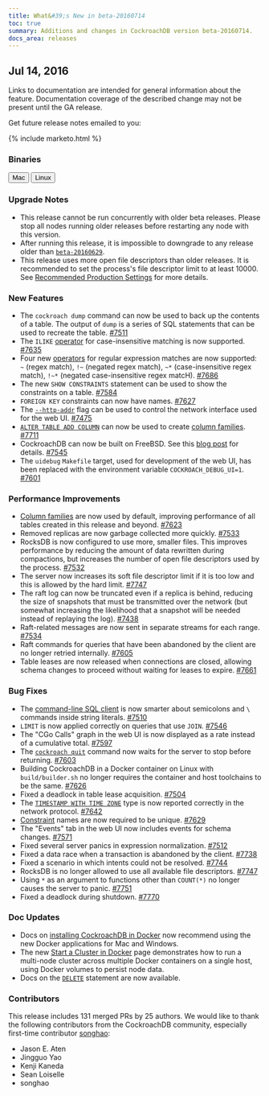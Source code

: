 ```yaml
---
title: What&#39;s New in beta-20160714
toc: true
summary: Additions and changes in CockroachDB version beta-20160714.
docs_area: releases 
---
```


## Jul 14, 2016

Links to documentation are intended for general information about the feature. Documentation coverage of the described change may not be present until the GA release.

Get future release notes emailed to you:

{% include marketo.html %}

### Binaries

<div id="os-tabs" class="clearfix">
    <a href="https://binaries.cockroachdb.com/cockroach-beta-20160714.darwin-10.9-amd64.tgz"><button id="mac" data-eventcategory="mac-binary-release-notes">Mac</button></a>
    <a href="https://binaries.cockroachdb.com/cockroach-beta-20160714.linux-amd64.tgz"><button id="linux" data-eventcategory="linux-binary-release-notes">Linux</button></a>
</div>

### Upgrade Notes

- This release cannot be run concurrently with older beta releases. Please stop all nodes running older releases before restarting any node with this version.
- After running this release, it is impossible to downgrade to any release older than [`beta-20160629`](beta-20160629.html).
- This release uses more open file descriptors than older releases. It is recommended to set the process's file descriptor limit to at least 10000. See [Recommended Production Settings](../v1.0/recommended-production-settings.html) for more details.

### New Features

- The `cockroach dump` command can now be used to back up the contents of a table. The output of `dump` is a series of SQL statements that can be used to recreate the table. [#7511](https://github.com/cockroachdb/cockroach/pull/7511)
- The `ILIKE` [operator](../v1.0/functions-and-operators.html) for case-insensitive matching is now supported. [#7635](https://github.com/cockroachdb/cockroach/pull/7635)
- Four new [operators](../v1.0/functions-and-operators.html) for regular expression matches are now supported: `~` (regex match), `!~` (negated regex match), `~*` (case-insensitive regex match), `!~*` (negated case-insensitive regex matcH). [#7686](https://github.com/cockroachdb/cockroach/pull/7686)
- The new `SHOW CONSTRAINTS` statement can be used to show the constraints on a table. [#7584](https://github.com/cockroachdb/cockroach/pull/7584)
- `FOREIGN KEY` constraints can now have names. [#7627](https://github.com/cockroachdb/cockroach/pull/7627)
- The [`--http-addr`](../v1.0/start-a-node.html) flag can be used to control the network interface used for the web UI. [#7475](https://github.com/cockroachdb/cockroach/pull/7475)
- [`ALTER TABLE ADD COLUMN`](../v1.0/alter-table.html) can now be used to create [column families](../v1.0/column-families.html). [#7711](https://github.com/cockroachdb/cockroach/pull/7711)
- CockroachDB can now be built on FreeBSD. See this [blog post](https://www.cockroachlabs.com/blog/critters-in-a-jar-running-cockroachdb-in-a-freebsd-jail/) for details. [#7545](https://github.com/cockroachdb/cockroach/pull/7545)
- The `uidebug` `Makefile` target, used for development of the web UI, has been replaced with the environment variable `COCKROACH_DEBUG_UI=1`. [#7601](https://github.com/cockroachdb/cockroach/pull/7601)


### Performance Improvements

- [Column families](../v1.0/column-families.html) are now used by default, improving performance of all tables created in this release and beyond. [#7623](https://github.com/cockroachdb/cockroach/pull/7623)
- Removed replicas are now garbage collected more quickly. [#7533](https://github.com/cockroachdb/cockroach/pull/7533)
- RocksDB is now configured to use more, smaller files. This improves performance by reducing the amount of data rewritten during compactions, but increases the number of open file descriptors used by the process. [#7532](https://github.com/cockroachdb/cockroach/pull/7532)
- The server now increases its soft file descriptor limit if it is too low and this is allowed by the hard limit. [#7747](https://github.com/cockroachdb/cockroach/pull/7747)
- The raft log can now be truncated even if a replica is behind, reducing the size of snapshots that must be transmitted over the network (but somewhat increasing the likelihood that a snapshot will be needed instead of replaying the log). [#7438](https://github.com/cockroachdb/cockroach/pull/7438)
- Raft-related messages are now sent in separate streams for each range. [#7534](https://github.com/cockroachdb/cockroach/pull/7534)
- Raft commands for queries that have been abandoned by the client are no longer retried internally. [#7605](https://github.com/cockroachdb/cockroach/pull/7605)
- Table leases are now released when connections are closed, allowing schema changes to proceed without waiting for leases to expire. [#7661](https://github.com/cockroachdb/cockroach/pull/7661)

### Bug Fixes

- The [command-line SQL client](../v1.0/use-the-built-in-sql-client.html) is now smarter about semicolons and `\` commands inside string literals. [#7510](https://github.com/cockroachdb/cockroach/pull/7510)
- `LIMIT` is now applied correctly on queries that use `JOIN`. [#7546](https://github.com/cockroachdb/cockroach/pull/7546)
- The "CGo Calls" graph in the web UI is now displayed as a rate instead of a cumulative total. [#7597](https://github.com/cockroachdb/cockroach/pull/7597)
- The [`cockroach quit`](../v1.0/stop-a-node.html) command now waits for the server to stop before returning. [#7603](https://github.com/cockroachdb/cockroach/pull/7603)
- Building CockroachDB in a Docker container on Linux with `build/builder.sh` no longer requires the container and host toolchains to be the same. [#7626](https://github.com/cockroachdb/cockroach/pull/7626)
- Fixed a deadlock in table lease acquisition. [#7504](https://github.com/cockroachdb/cockroach/pull/7504)
- The [`TIMESTAMP WITH TIME ZONE`](../v1.0/timestamp.html) type is now reported correctly in the network protocol. [#7642](https://github.com/cockroachdb/cockroach/pull/7642)
- [Constraint](../v1.0/constraints.html) names are now required to be unique. [#7629](https://github.com/cockroachdb/cockroach/pull/7629)
- The "Events" tab in the web UI now includes events for schema changes. [#7571](https://github.com/cockroachdb/cockroach/pull/7571)
- Fixed several server panics in expression normalization. [#7512](https://github.com/cockroachdb/cockroach/pull/7512)
- Fixed a data race when a transaction is abandoned by the client. [#7738](https://github.com/cockroachdb/cockroach/pull/7738)
- Fixed a scenario in which intents could not be resolved. [#7744](https://github.com/cockroachdb/cockroach/pull/7744)
- RocksDB is no longer allowed to use all available file descriptors. [#7747](https://github.com/cockroachdb/cockroach/pull/7747)
- Using `*` as an argument to functions other than `COUNT(*)` no longer causes the server to panic. [#7751](https://github.com/cockroachdb/cockroach/pull/7751)
- Fixed a deadlock during shutdown. [#7770](https://github.com/cockroachdb/cockroach/pull/7770)

### Doc Updates

- Docs on [installing CockroachDB in Docker](../v1.0/install-cockroachdb.html) now recommend using the new Docker applications for Mac and Windows.
- The new [Start a Cluster in Docker](../v1.0/start-a-local-cluster-in-docker.html) page demonstrates how to run a multi-node cluster across multiple Docker containers on a single host, using Docker volumes to persist node data.
- Docs on the [`DELETE`](../v1.0/delete.html) statement are now available.

### Contributors

This release includes 131 merged PRs by 25 authors. We would like to
thank the following contributors from the CockroachDB community, especially first-time contributor [songhao](https://github.com/cockroachdb/cockroach/pull/7692):

- Jason E. Aten
- Jingguo Yao
- Kenji Kaneda
- Sean Loiselle
- songhao
